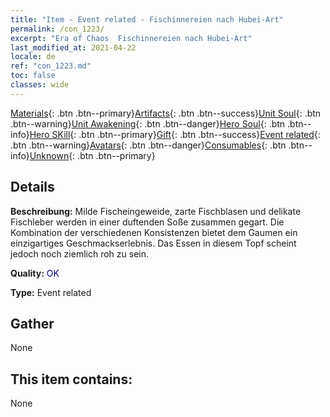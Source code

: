 ```yaml
---
title: "Item - Event related - Fischinnereien nach Hubei-Art"
permalink: /con_1223/
excerpt: "Era of Chaos  Fischinnereien nach Hubei-Art"
last_modified_at: 2021-04-22
locale: de
ref: "con_1223.md"
toc: false
classes: wide
---
```

 [Materials](/ItemsDE/){: .btn .btn--primary}[Artifacts](/ItemsDE/Artifacts/){: .btn .btn--success}[Unit Soul](/ItemsDE/UnitSoul/){: .btn .btn--warning}[Unit Awakening](/ItemsDE/UnitAwakening/){: .btn .btn--danger}[Hero Soul](/ItemsDE/HeroSoul/){: .btn .btn--info}[Hero SKill](/ItemsDE/HeroSkill/){: .btn .btn--primary}[Gift](/ItemsDE/Gift/){: .btn .btn--success}[Event related](/ItemsDE/Events/){: .btn .btn--warning}[Avatars](/ItemsDE/Avatars/){: .btn .btn--danger}[Consumables](/ItemsDE/Consumables/){: .btn .btn--info}[Unknown](/ItemsDE/Unknown/){: .btn .btn--primary}

## Details
 **Beschreibung:** Milde Fischeingeweide, zarte Fischblasen und delikate Fischleber werden in einer duftenden Soße zusammen gegart. Die Kombination der verschiedenen Konsistenzen bietet dem Gaumen ein einzigartiges Geschmackserlebnis. Das Essen in diesem Topf scheint jedoch noch ziemlich roh zu sein.

 **Quality:** <span style="color: #0000CD">OK</span>

 **Type:** Event related

## Gather

  None

## This item contains:

  None

